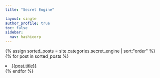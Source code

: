 ```yaml
---
title: "Secret Engine"

layout: single
author_profile: true
toc: false
sidebar:
  nav: hashicorp
---
```

{% assign sorted_posts = site.categories.secret_engine | sort:"order" %}
{% for post in sorted_posts %}
  <li><a href="{{post.url}}">{{post.title}}</a></li>
{% endfor %}
